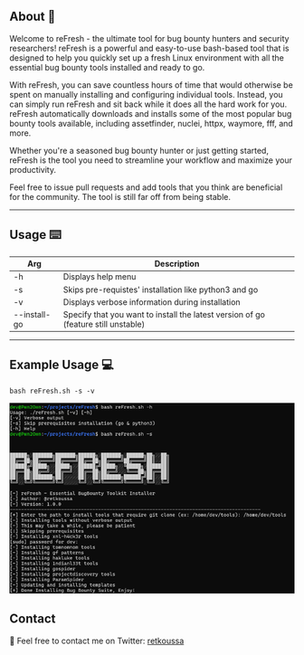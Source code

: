 ## About 🤔
Welcome to reFresh - the ultimate tool for bug bounty hunters and security researchers! reFresh is a powerful and easy-to-use bash-based tool that is designed to help you quickly set up a fresh Linux environment with all the essential bug bounty tools installed and ready to go.

With reFresh, you can save countless hours of time that would otherwise be spent on manually installing and configuring individual tools. Instead, you can simply run reFresh and sit back while it does all the hard work for you. reFresh automatically downloads and installs some of the most popular bug bounty tools available, including assetfinder, nuclei, httpx, waymore, fff, and more.

Whether you're a seasoned bug bounty hunter or just getting started, reFresh is the tool you need to streamline your workflow and maximize your productivity.

Feel free to issue pull requests and add tools that you think are beneficial for the community. The tool is still far off from being stable.


***

## Usage ⌨️
| Arg | Description |
| ---- | ---| 
| -h | Displays help menu |
| -s | Skips pre-requistes' installation like python3 and go
| -v | Displays verbose information during installation |
| --install-go | Specify that you want to install the latest version of go (feature still unstable)| 

***

## Example Usage 💻
```
bash reFresh.sh -s -v
```
<img src="https://github.com/retkoussa/reFresh/blob/master/img/reFresh.png">


## Contact
📨 Feel free to contact me on Twitter: <a href="https://twitter.com/retkoussa">retkoussa</a>



